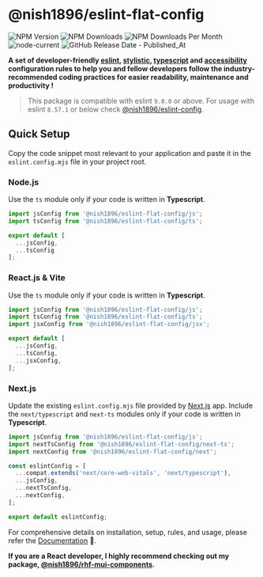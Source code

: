 # @nish1896/eslint-flat-config

![NPM Version](https://img.shields.io/npm/v/%40nish1896%2Feslint-flat-config)
![NPM Downloads](https://img.shields.io/npm/dt/%40nish1896%2Feslint-flat-config)
![NPM Downloads Per Month](https://img.shields.io/npm/dm/%40nish1896%2Feslint-flat-config?color=%23e0e063)
![node-current](https://img.shields.io/node/v/%40nish1896%2Feslint-flat-config?color=%23e86267)
![GitHub Release Date - Published_At](https://img.shields.io/github/release-date/nishkohli96/eslint-config)

**A set of developer-friendly [eslint](https://eslint.org/), [stylistic](https://eslint.style/), [typescript](https://www.typescriptlang.org/) and [accessibility](https://developer.mozilla.org/en-US/docs/Learn/Accessibility/What_is_accessibility) configuration rules to help you and fellow developers follow the industry-recommended coding practices for easier readability, maintenance and productivity !**

>This package is compatible with eslint `9.0.0` or above. For usage with eslint `8.57.1` or below check [@nish1896/eslint-config](https://www.npmjs.com/package/@nish1896/eslint-config).

## Quick Setup

Copy the code snippet most relevant to your application and paste it in the `eslint.config.mjs` file in your project root.

### Node.js

Use the `ts` module only if your code is written in **Typescript**.

```js
import jsConfig from '@nish1896/eslint-flat-config/js';
import tsConfig from '@nish1896/eslint-flat-config/ts';

export default [
  ...jsConfig,
  ...tsConfig
];
```
### React.js & Vite

Use the `ts` module only if your code is written in **Typescript**.

```js
import jsConfig from '@nish1896/eslint-flat-config/js';
import tsConfig from '@nish1896/eslint-flat-config/ts';
import jsxConfig from '@nish1896/eslint-flat-config/jsx';

export default [
  ...jsConfig,
  ...tsConfig,
  ...jsxConfig,
];
```
### Next.js

Update the existing `eslint.config.mjs` file provided by [Next.js](https://nextjs.org/) app. Include the `next/typescript` and `next-ts` modules only if your code is written in **Typescript**.

```js
import jsConfig from '@nish1896/eslint-flat-config/js';
import nextTsConfig from '@nish1896/eslint-flat-config/next-ts';
import nextConfig from '@nish1896/eslint-flat-config/next';

const eslintConfig = [
  ...compat.extends('next/core-web-vitals', 'next/typescript'),
  ...jsConfig,
  ...nextTsConfig,
  ...nextConfig,
];

export default eslintConfig;
```

For comprehensive details on installation, setup, rules, and usage, please refer the [Documentation](https://nish1896-eslint-config.vercel.app/introduction) 📖.

**If you are a React developer, I highly recommend checking out my package, [@nish1896/rhf-mui-components](https://www.npmjs.com/package/@nish1896/rhf-mui-components).**
